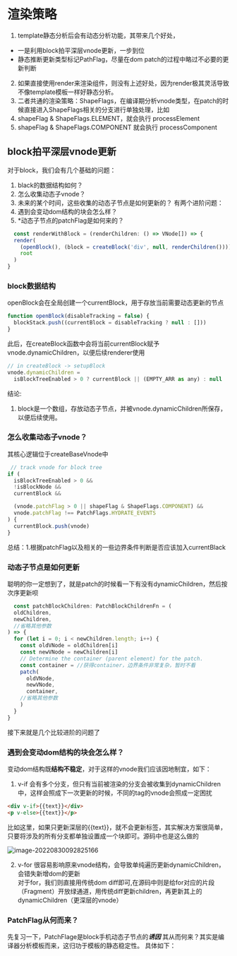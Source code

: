 # 渲染策略
1. template静态分析后会有动态分析功能，其带来几个好处，
- 一是利用block拍平深层vnode更新，一步到位
- 静态推断更新类型标记PathFlag，尽量在dom patch的过程中略过不必要的更新判断
2. 如果直接使用render来渲染组件，则没有上述好处，因为render极其灵活导致不像template模板一样好静态分析。
3. 二者共通的渲染策略：ShapeFlags，在编译期分析vnode类型，在patch的时候直接进入ShapeFlags相关的分支进行单独处理，比如  
  1. shapeFlag & ShapeFlags.ELEMENT，就会执行  processElement
  2. shapeFlag & ShapeFlags.COMPONENT 就会执行 processComponent

  ## block拍平深层vnode更新
  对于block，我们会有几个基础的问题：
  1. black的数据结构如何？
  2. 怎么收集动态子vnode？
  3. 未来的某个时间，这些收集的动态子节点是如何更新的？
    有两个进阶问题：
  5. 遇到会变动dom结构的块会怎么样？
  6. *动态子节点的patchFlag是如何来的？
  ```javaScript
    const renderWithBlock = (renderChildren: () => VNode[]) => {
    render(
      (openBlock(), (block = createBlock('div', null, renderChildren()))),
      root
    )
  }
  ```
  ### block数据结构
  openBlock会在全局创建一个currentBlock，用于存放当前需要动态更新的节点
  ```javaScript
  function openBlock(disableTracking = false) {
    blockStack.push((currentBlock = disableTracking ? null : []))
  }
  ```
  此后，在createBlock函数中会将当前currentBlock赋予vnode.dynamicChildren，以便后续renderer使用
  ```javascript
  // in createBlock -> setupBlock
  vnode.dynamicChildren =
    isBlockTreeEnabled > 0 ? currentBlock || (EMPTY_ARR as any) : null
  ```
  结论:
  1. block是一个数组，存放动态子节点，并被vnode.dynamicChildren所保存，以便后续使用。

  ### 怎么收集动态子vnode？
  其核心逻辑位于createBaseVnode中
  ```javaScript
   // track vnode for block tree
  if (
    isBlockTreeEnabled > 0 &&
    !isBlockNode &&
    currentBlock &&

    (vnode.patchFlag > 0 || shapeFlag & ShapeFlags.COMPONENT) &&
    vnode.patchFlag !== PatchFlags.HYDRATE_EVENTS
  ) {
    currentBlock.push(vnode)
  }
  ```
  总结：1.根据patchFlag以及相关的一些边界条件判断是否应该加入currentBlack

  ### 动态子节点是如何更新
  聪明的你一定想到了，就是patch的时候看一下有没有dynamicChildren，然后按次序更新呗
  ```javaScript
    const patchBlockChildren: PatchBlockChildrenFn = (
    oldChildren,
    newChildren,
    //省略其他参数
  ) => {
    for (let i = 0; i < newChildren.length; i++) {
      const oldVNode = oldChildren[i]
      const newVNode = newChildren[i]
      // Determine the container (parent element) for the patch.
      const container = //获得container，边界条件非常复杂，暂时不看
      patch(
        oldVNode,
        newVNode,
        container,
      //省略其他参数
      )
    }
  }
  ```
  接下来就是几个比较进阶的问题了
  ### 遇到会变动dom结构的块会怎么样？
  变动dom结构既**结构不稳定**，对于这样的vnode我们应该因地制宜，如下：
  1. v-if 会有多个分支，但只有当前被渲染的分支会被收集到dynamicChildren中，这样会照成下一次更新的时候，不同的tag的vnode会照成一定困扰
  ```html
  <div v-if>{{text}}</div>
  <p v-else>{{text}}</p>
  ```
  比如这里，如果只更新深层的{{text}}，就不会更新标签，其实解决方案很简单，只要将涉及的所有分支都单独设置成一个块即可。源码中也是这么做的

![image-20220830092825166](C:\Users\moush\AppData\Roaming\Typora\typora-user-images\image-20220830092825166.png)

  2. v-for 很容易影响原来vnode结构，会导致单纯遍历更新dynamicChildren，会错失新增dom的更新  
    对于for，我们则直接用传统dom diff即可,在源码中则是给for对应的片段（Fragment）开放绿通道，用传统diff更新children，再更新其上的dynamicChildren（更深层的vnode）
  ### PatchFlag从何而来？
  先复习一下，PatchFlage是block手机动态子节点的***诱因***
  其从而何来？其实是编译器分析模板而来，这归功于模板的静态稳定性。
  具体如下：

